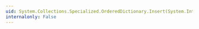 ```yaml
---
uid: System.Collections.Specialized.OrderedDictionary.Insert(System.Int32,System.Object,System.Object)
internalonly: False
---
```

